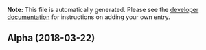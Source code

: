 **Note:** This file is automatically generated. Please see the [developer
documentation](doc/development/changelog.md) for instructions on adding your own
entry.

## Alpha (2018-03-22)
